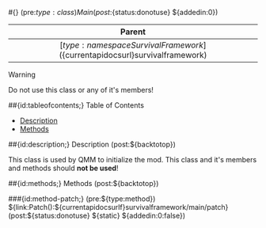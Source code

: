 #{} (pre:${type:class}) Main (post:${status:donotuse} ${addedin:0})

| Parent |
| :---: |
| [${type:namespace} SurvivalFramework](${currentapidocsurl}survivalframework) |

> [!WARNING]
> Do not use this class or any of it's members!

##{id:tableofcontents;} Table of Contents

- [Description](#description)
- [Methods](#methods)

##{id:description;} Description (post:${backtotop})

This class is used by QMM to initialize the mod. This class and it's members and methods should **not be used**!

##{id:methods;} Methods (post:${backtotop})

###{id:method-patch;} (pre:${type:method}) ${link:Patch():${currentapidocsurlf}survivalframework/main/patch} (post:${status:donotuse} ${static} ${addedin:0:false})